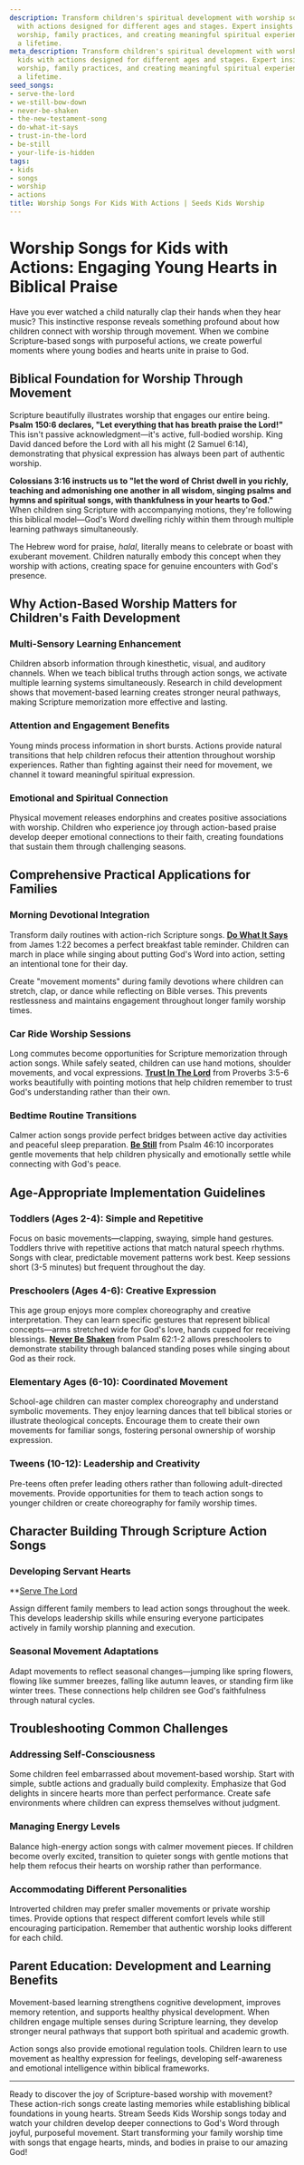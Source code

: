 ```yaml
---
description: Transform children's spiritual development with worship songs for kids
  with actions designed for different ages and stages. Expert insights on reverent
  worship, family practices, and creating meaningful spiritual experiences that last
  a lifetime.
meta_description: Transform children's spiritual development with worship songs for
  kids with actions designed for different ages and stages. Expert insights on reverent
  worship, family practices, and creating meaningful spiritual experiences that last
  a lifetime.
seed_songs:
- serve-the-lord
- we-still-bow-down
- never-be-shaken
- the-new-testament-song
- do-what-it-says
- trust-in-the-lord
- be-still
- your-life-is-hidden
tags:
- kids
- songs
- worship
- actions
title: Worship Songs For Kids With Actions | Seeds Kids Worship
---
```

# Worship Songs for Kids with Actions: Engaging Young Hearts in Biblical Praise

Have you ever watched a child naturally clap their hands when they hear music? This instinctive response reveals something profound about how children connect with worship through movement. When we combine Scripture-based songs with purposeful actions, we create powerful moments where young bodies and hearts unite in praise to God.

## Biblical Foundation for Worship Through Movement

Scripture beautifully illustrates worship that engages our entire being. **Psalm 150:6 declares, "Let everything that has breath praise the Lord!"** This isn't passive acknowledgment—it's active, full-bodied worship. King David danced before the Lord with all his might (2 Samuel 6:14), demonstrating that physical expression has always been part of authentic worship.

**Colossians 3:16 instructs us to "let the word of Christ dwell in you richly, teaching and admonishing one another in all wisdom, singing psalms and hymns and spiritual songs, with thankfulness in your hearts to God."** When children sing Scripture with accompanying motions, they're following this biblical model—God's Word dwelling richly within them through multiple learning pathways simultaneously.

The Hebrew word for praise, *halal*, literally means to celebrate or boast with exuberant movement. Children naturally embody this concept when they worship with actions, creating space for genuine encounters with God's presence.

## Why Action-Based Worship Matters for Children's Faith Development

### Multi-Sensory Learning Enhancement

Children absorb information through kinesthetic, visual, and auditory channels. When we teach biblical truths through action songs, we activate multiple learning systems simultaneously. Research in child development shows that movement-based learning creates stronger neural pathways, making Scripture memorization more effective and lasting.

### Attention and Engagement Benefits

Young minds process information in short bursts. Actions provide natural transitions that help children refocus their attention throughout worship experiences. Rather than fighting against their need for movement, we channel it toward meaningful spiritual expression.

### Emotional and Spiritual Connection

Physical movement releases endorphins and creates positive associations with worship. Children who experience joy through action-based praise develop deeper emotional connections to their faith, creating foundations that sustain them through challenging seasons.

## Comprehensive Practical Applications for Families

### Morning Devotional Integration

Transform daily routines with action-rich Scripture songs. **[Do What It Says](https://seedskidsworship.com/product/do-what-it-says-james-122-2/)** from James 1:22 becomes a perfect breakfast table reminder. Children can march in place while singing about putting God's Word into action, setting an intentional tone for their day.

Create "movement moments" during family devotions where children can stretch, clap, or dance while reflecting on Bible verses. This prevents restlessness and maintains engagement throughout longer family worship times.

### Car Ride Worship Sessions

Long commutes become opportunities for Scripture memorization through action songs. While safely seated, children can use hand motions, shoulder movements, and vocal expressions. **[Trust In The Lord](https://seedskidsworship.com/product/trust-in-the-lord-proverbs-35-6/)** from Proverbs 3:5-6 works beautifully with pointing motions that help children remember to trust God's understanding rather than their own.

### Bedtime Routine Transitions

Calmer action songs provide perfect bridges between active day activities and peaceful sleep preparation. **[Be Still](https://seedskidsworship.com/product/seeds-of-praise-vol-3/)** from Psalm 46:10 incorporates gentle movements that help children physically and emotionally settle while connecting with God's peace.

## Age-Appropriate Implementation Guidelines

### Toddlers (Ages 2-4): Simple and Repetitive

Focus on basic movements—clapping, swaying, simple hand gestures. Toddlers thrive with repetitive actions that match natural speech rhythms. Songs with clear, predictable movement patterns work best. Keep sessions short (3-5 minutes) but frequent throughout the day.

### Preschoolers (Ages 4-6): Creative Expression

This age group enjoys more complex choreography and creative interpretation. They can learn specific gestures that represent biblical concepts—arms stretched wide for God's love, hands cupped for receiving blessings. **[Never Be Shaken](https://seedskidsworship.com/product/never-be-shaken-psalm-621-2-2/)** from Psalm 62:1-2 allows preschoolers to demonstrate stability through balanced standing poses while singing about God as their rock.

### Elementary Ages (6-10): Coordinated Movement

School-age children can master complex choreography and understand symbolic movements. They enjoy learning dances that tell biblical stories or illustrate theological concepts. Encourage them to create their own movements for familiar songs, fostering personal ownership of worship expression.

### Tweens (10-12): Leadership and Creativity

Pre-teens often prefer leading others rather than following adult-directed movements. Provide opportunities for them to teach action songs to younger children or create choreography for family worship times.

## Character Building Through Scripture Action Songs

### Developing Servant Hearts

**[Serve The Lord](https://seedskidsworship.com/product/serve-the-lord-romans-1211-13-esv/)

Assign different family members to lead action songs throughout the week. This develops leadership skills while ensuring everyone participates actively in family worship planning and execution.

### Seasonal Movement Adaptations

Adapt movements to reflect seasonal changes—jumping like spring flowers, flowing like summer breezes, falling like autumn leaves, or standing firm like winter trees. These connections help children see God's faithfulness through natural cycles.

## Troubleshooting Common Challenges

### Addressing Self-Consciousness

Some children feel embarrassed about movement-based worship. Start with simple, subtle actions and gradually build complexity. Emphasize that God delights in sincere hearts more than perfect performance. Create safe environments where children can express themselves without judgment.

### Managing Energy Levels

Balance high-energy action songs with calmer movement pieces. If children become overly excited, transition to quieter songs with gentle motions that help them refocus their hearts on worship rather than performance.

### Accommodating Different Personalities

Introverted children may prefer smaller movements or private worship times. Provide options that respect different comfort levels while still encouraging participation. Remember that authentic worship looks different for each child.

## Parent Education: Development and Learning Benefits

Movement-based learning strengthens cognitive development, improves memory retention, and supports healthy physical development. When children engage multiple senses during Scripture learning, they develop stronger neural pathways that support both spiritual and academic growth.

Action songs also provide emotional regulation tools. Children learn to use movement as healthy expression for feelings, developing self-awareness and emotional intelligence within biblical frameworks.

---

Ready to discover the joy of Scripture-based worship with movement? These action-rich songs create lasting memories while establishing biblical foundations in young hearts. Stream Seeds Kids Worship songs today and watch your children develop deeper connections to God's Word through joyful, purposeful movement. Start transforming your family worship time with songs that engage hearts, minds, and bodies in praise to our amazing God!

<script type="application/ld+json">
{
  "@context": "https://schema.org",
  "@type": "Article",
  "headline": "Worship Songs For Kids With Actions",
  "author": {
    "@type": "Organization",
    "name": "Seeds Kids Worship"
  },
  "publisher": {
    "@type": "Organization",
    "name": "Seeds Kids Worship",
    "logo": {
      "@type": "ImageObject",
      "url": "https://seedskidsworship.com/logo.png"
    }
  },
  "datePublished": "2025-09-08T14:16:00.111731",
  "dateModified": "2025-09-08T14:16:00.111754",
  "description": "Transform children's spiritual development with worship songs for kids with actions designed for different ages and stages. Expert insights on reverent worship,",
  "mainEntityOfPage": {
    "@type": "WebPage",
    "@id": "https://seedskidsworship.com/activities/worship-songs-for-kids-with-actions/"
  }
}
</script>

<script type="application/ld+json">
{
  "@context": "https://schema.org",
  "@type": "Product",
  "name": "Serve The Lord",
  "description": "Energetic song encouraging wholehearted service to God with zeal from Romans 12:11-13",
  "url": "https://seedskidsworship.com/product/serve-the-lord-romans-1211-13-esv/",
  "brand": {
    "@type": "Brand",
    "name": "Seeds Kids Worship"
  },
  "category": "Children's Christian Music",
  "album": "Single"
}
</script>

<script type="application/ld+json">
{
  "@context": "https://schema.org",
  "@type": "Product",
  "name": "We Still Bow Down",
  "description": "Christmas song about continuing to worship Jesus like the wise men from Matthew 2:10-12",
  "url": "https://seedskidsworship.com/product/we-still-bow-down-matthew-210-12/",
  "brand": {
    "@type": "Brand",
    "name": "Seeds Kids Worship"
  },
  "category": "Children's Christian Music",
  "album": "Joyful"
}
</script>

<script type="application/ld+json">
{
  "@context": "https://schema.org",
  "@type": "Product",
  "name": "Never Be Shaken",
  "description": "Joyful song celebrating the transformation of believers into a new creation in Christ (2 Corinthians 5:17) and encouraging kids to live out their new identity.",
  "url": "https://seedskidsworship.com/product/never-be-shaken-psalm-621-2-2/",
  "brand": {
    "@type": "Brand",
    "name": "Seeds Kids Worship"
  },
  "category": "Children's Christian Music",
  "album": "Seeds of Courage"
}
</script>
